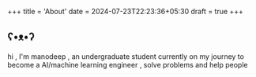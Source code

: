 +++
title = 'About'
date = 2024-07-23T22:23:36+05:30
draft = true
+++

## ʕ•ᴥ•ʔ

hi , I'm manodeep , an undergraduate student currently on my journey to become a AI/machine learning engineer , solve problems and help people
